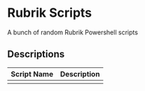 # Rubrik Scripts
A bunch of random Rubrik Powershell scripts
## Descriptions

| Script Name | Description |
| --- | --- |
|  |  |
